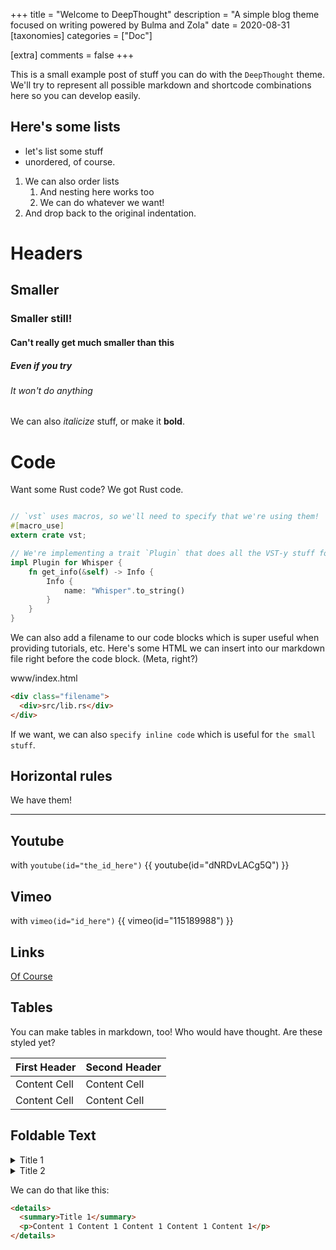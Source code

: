 +++
title = "Welcome to DeepThought"
description = "A simple blog theme focused on writing powered by Bulma and Zola"
date = 2020-08-31
[taxonomies]
categories = ["Doc"]

[extra]
comments = false
+++

This is a small example post of stuff you can do with the `DeepThought` theme.
We'll try to represent all possible markdown and shortcode combinations here
so you can develop easily.

<!-- more -->

## Here's some lists

- let's list some stuff
- unordered, of course.

1. We can also order lists
   1. And nesting here works too
   2. We can do whatever we want!
2. And drop back to the original indentation.

# Headers

## Smaller

### Smaller still!

#### Can't really get much smaller than this

##### Even if you try

###### It won't do anything

We can also _italicize_ stuff, or make it **bold**.

# Code

Want some Rust code? We got Rust code.

```rust

// `vst` uses macros, so we'll need to specify that we're using them!
#[macro_use]
extern crate vst;

// We're implementing a trait `Plugin` that does all the VST-y stuff for us.
impl Plugin for Whisper {
    fn get_info(&self) -> Info {
        Info {
            name: "Whisper".to_string()
        }
    }
}

```

We can also add a filename to our code blocks which is super useful when
providing tutorials, etc. Here's some HTML we can insert into our
markdown file right before the code block. (Meta, right?)

<div class='filename'>
  <div>www/index.html</div>
</div>

```html
<div class="filename">
  <div>src/lib.rs</div>
</div>
```

If we want, we can also `specify inline code` which is useful for `the small stuff`.

## Horizontal rules

We have them!

---

## Youtube

with `youtube(id="the_id_here")`
{{ youtube(id="dNRDvLACg5Q") }}

## Vimeo

with `vimeo(id="id_here")`
{{ vimeo(id="115189988") }}

## Links

[Of Course](https://deepthought-theme.netlify.app/)

## Tables

You can make tables in markdown, too! Who would have thought. Are these styled yet?

| First Header | Second Header |
| ------------ | ------------- |
| Content Cell | Content Cell  |
| Content Cell | Content Cell  |

## Foldable Text

<details>
    <summary>Title 1</summary>
    <p>Content 1 Content 1 Content 1 Content 1 Content 1</p>
</details>

<details>
    <summary>Title 2</summary>
    <p>Content 2 Content 2 Content 2 Content 2 Content 2</p>
</details>

We can do that like this:

```html
<details>
  <summary>Title 1</summary>
  <p>Content 1 Content 1 Content 1 Content 1 Content 1</p>
</details>
```
